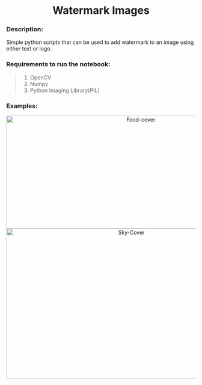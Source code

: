 
<p align="center">
  <h1 align="center">Watermark Images</h1>
</p>
<h3>Description:</h3>
<p>Simple python scripts that can be used to add watermark to an image using either text or logo.</p>
<h3>Requirements to run the notebook:</h3>

>1. OpenCV
>2. Numpy
>3. Python Imaging Library(PIL)

<h3>Examples:</h3>
<p align="center">
<img src="https://github.com/madhurima99/Rotten-Scripts/blob/WatermarkImages/Python/Watermark_Images/Outputs/Food_cover.png" alt="Food-cover" height="300" width="700">
<img src="https://github.com/madhurima99/Rotten-Scripts/blob/WatermarkImages/Python/Watermark_Images/Outputs/Sky_Cover.png" alt="Sky-Cover" height="400" width="650">
</p>
